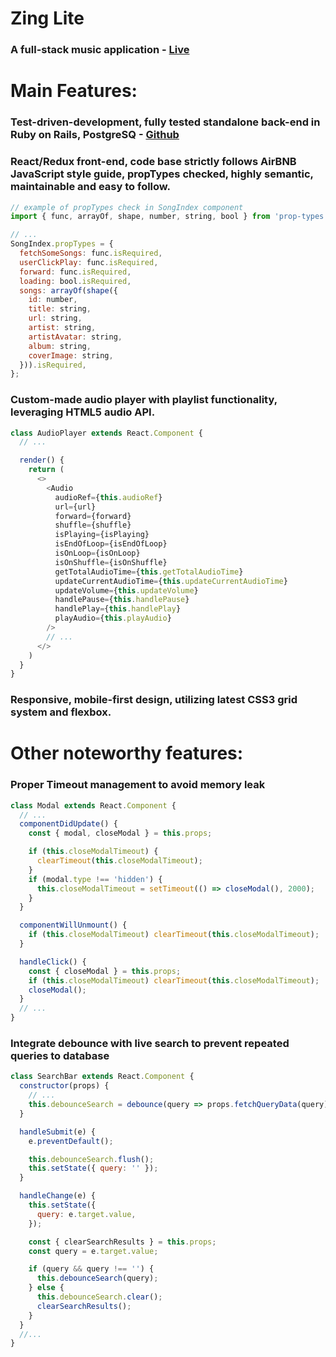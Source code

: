 # Zing Lite

### A full-stack music application - [Live](https://bismuth1991.github.io/zing-lite/)


# Main Features:

### Test-driven-development, fully tested standalone back-end in Ruby on Rails, PostgreSQ - [Github](https://github.com/bismuth1991/zing-lite-rails-api)

### React/Redux front-end, code base strictly follows AirBNB JavaScript style guide, propTypes checked, highly semantic, maintainable and easy to follow.

  ```javascript
  // example of propTypes check in SongIndex component
  import { func, arrayOf, shape, number, string, bool } from 'prop-types';

  // ...
  SongIndex.propTypes = {
    fetchSomeSongs: func.isRequired,
    userClickPlay: func.isRequired,
    forward: func.isRequired,
    loading: bool.isRequired,
    songs: arrayOf(shape({
      id: number,
      title: string,
      url: string,
      artist: string,
      artistAvatar: string,
      album: string,
      coverImage: string,
    })).isRequired,
  };
  ```

### Custom-made audio player with playlist functionality, leveraging HTML5 audio API.

```javascript
class AudioPlayer extends React.Component {
  // ...

  render() {
    return (
      <>
        <Audio
          audioRef={this.audioRef}
          url={url}
          forward={forward}
          shuffle={shuffle}
          isPlaying={isPlaying}
          isEndOfLoop={isEndOfLoop}
          isOnLoop={isOnLoop}
          isOnShuffle={isOnShuffle}
          getTotalAudioTime={this.getTotalAudioTime}
          updateCurrentAudioTime={this.updateCurrentAudioTime}
          updateVolume={this.updateVolume}
          handlePause={this.handlePause}
          handlePlay={this.handlePlay}
          playAudio={this.playAudio}
        />
        // ...
      </>
    )
  }
}
```

### Responsive, mobile-first design, utilizing latest CSS3 grid system and flexbox.


# Other noteworthy features:
### Proper Timeout management to avoid memory leak
```javascript
class Modal extends React.Component {
  // ...
  componentDidUpdate() {
    const { modal, closeModal } = this.props;

    if (this.closeModalTimeout) {
      clearTimeout(this.closeModalTimeout);
    }
    if (modal.type !== 'hidden') {
      this.closeModalTimeout = setTimeout(() => closeModal(), 2000);
    }
  }

  componentWillUnmount() {
    if (this.closeModalTimeout) clearTimeout(this.closeModalTimeout);
  }

  handleClick() {
    const { closeModal } = this.props;
    if (this.closeModalTimeout) clearTimeout(this.closeModalTimeout);
    closeModal();
  }
  // ...
}
```

### Integrate debounce with live search to prevent repeated queries to database
```javascript
class SearchBar extends React.Component {
  constructor(props) {
    // ...
    this.debounceSearch = debounce(query => props.fetchQueryData(query), 500);
  }

  handleSubmit(e) {
    e.preventDefault();

    this.debounceSearch.flush();
    this.setState({ query: '' });
  }

  handleChange(e) {
    this.setState({
      query: e.target.value,
    });

    const { clearSearchResults } = this.props;
    const query = e.target.value;

    if (query && query !== '') {
      this.debounceSearch(query);
    } else {
      this.debounceSearch.clear();
      clearSearchResults();
    }
  }
  //...
}
```
